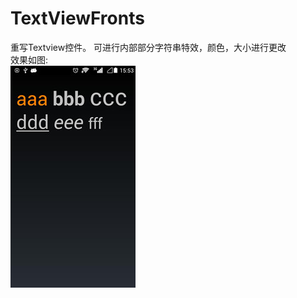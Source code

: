 # TextViewFronts
重写Textview控件。 可进行内部部分字符串特效，颜色，大小进行更改</br>
效果如图:</br>
![image](https://github.com/SeachForLife/TextViewFronts/raw/master/ScreenShots/show.jpg)
